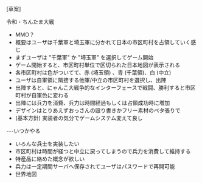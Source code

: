 [草案]

令和・ちんたま大戦

* MMO？
* 概要はユーザは千葉軍と埼玉軍に分かれて日本の市区町村を占領していく感じ
* まずユーザは "千葉軍" か "埼玉軍" を選択してゲーム開始
* ゲーム開始すると、市区町村単位で区切られた日本地図が表示される
* 各市区町村は色がついてて、赤 (埼玉領) 、青 (千葉領)、白 (中立)
* ユーザは自軍領に隣接する他軍/中立の市区町村を選択し、出陣
* 出陣すると、にゃんこ大戦争的なインターフェースで戦闘、勝利すると市区町村が自軍色に変わる
* 出陣には兵力を消費、兵力は時間経過もしくは占領成功時に増加
* デザインはとりあえずおっさんの殴り書きかフリー素材のベタ張りで
* (基本方針) 実装者の気分でゲームシステム変えて良し

---いつかやる
* いろんな兵士を実装したい
* 市区町村は時間が経つと中立に戻ってしまうので兵力を消費して維持する
* 特産品に絡めた概念が欲しい
* 兵力は一定期間サーバへ保存されてユーザはパスワードで再開可能
* 世界地図

